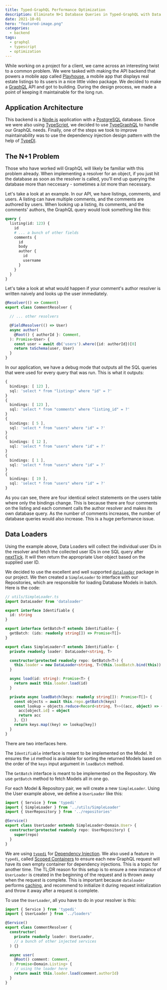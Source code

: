 ```yaml
---
title: Typed-GraphQL Performance Optimization
description: Eliminate N+1 Database Queries in Typed-GraphQL with Data Loader.
date: 2021-10-01
hero: "featured-image.png"
categories:
  - backend
tags:
  - graphql
  - typescript
  - optimization
---
```


While working on a project for a client, we came across an interesting twist to a common problem. We were tasked with making the API backend that powers a mobile app called [Playhouse](https://www.playhouse.so/), a mobile app that displays real estate listings to its users in a nice little video package. We decided to make a [GraphQL](https://graphql.org/) API and got to building. During the design process, we made a point of keeping it maintainable for the long run.

## Application Architecture

This backend is a [Node.js](https://nodejs.org/en/) application with a [PostgreSQL](https://www.postgresql.org/) database. Since we were also using [TypeScript](https://www.typescriptlang.org/), we decided to use [TypeGraphQL](https://typegraphql.com/) to handle our GraphQL needs. Finally, one of the steps we took to improve maintainability was to use the dependency injection design pattern with the help of [TypeDI](https://github.com/typestack/typedi).

## The N+1 Problem

Those who have worked will GraphQL will likely be familiar with this problem already. When implementing a resolver for an object, if you just hit the database as soon as the resolver is called, you'll end up querying the database more than neccesary - sometimes a *lot* more than necessary.

Let's take a look at an example. In our API, we have listings, comments, and users. A listing can have multiple comments, and the comments are authored by users. When looking up a listing, its comments, and the comments' authors, the GraphQL query would look something like this:

```graphql
query {
  listing(id: 123) {
    id
    # ... a bunch of other fields
    comments {
      id
      body
      author {
        id
        username
      }
    }
  }
}
```

Let's take a look at what would happen if your comment's author resolver is written naively and looks up the user immediately.

```typescript
@Resolver(() => Comment)
export class CommentResolver {

  // ... other resolvers

  @FieldResolver(() => User)
  async author(
    @Root() { authorId }: Comment,
  ): Promise<User> {
    const user = await db('users').where({id: authorId})[0]
    return toSchema(user, User)
  }
}
```

In our application, we have a debug mode that outputs all the SQL queries that were used for every query that was run. This is what it outputs:

```typescript
{
  bindings: [ 123 ],
  sql: 'select * from "listings" where "id" = ?'
}
{
  bindings: [ 123 ],
  sql: 'select * from "comments" where "listing_id" = ?'
}
{
  bindings: [ 5 ],
  sql: 'select * from "users" where "id" = ?'
}
{
  bindings: [ 12 ],
  sql: 'select * from "users" where "id" = ?'
}
{
  bindings: [ 1 ],
  sql: 'select * from "users" where "id" = ?'
}
{
  bindings: [ 19 ],
  sql: 'select * from "users" where "id" = ?'
}
```

As you can see, there are four identical select statements on the users table where only the bindings change. This is because there are four comments on the listing and each comment calls the author resolver and makes its own database query. As the number of comments increases, the number of database queries would also increase. This is a huge performance issue.

## Data Loaders

Using the example above, Data Loaders will collect the individual user IDs in the resolver and fetch the collected user IDs in one SQL query after [nextTick](https://nodejs.org/en/docs/guides/event-loop-timers-and-nexttick/). It will then return the appropriate User object based on the supplied user ID.

We decided to use the excellent and well supported [`dataloader`](https://github.com/graphql/dataloader) package in our project. We then created a `SimpleLoader` to interface with our Repositories, which are responsible for loading Database Models in batch. Here is the code:

```typescript
// utils/SimpleLoader.ts
import DataLoader from 'dataloader'

export interface Identifiable {
  id: string
}

export interface GetBatch<T extends Identifiable> {
  getBatch: (ids: readonly string[]) => Promise<T[]>
}

export class SimpleLoader<T extends Identifiable> {
  private readonly loader: DataLoader<string, T>

  constructor(protected readonly repo: GetBatch<T>) {
    this.loader = new DataLoader<string, T>(this.loadBatch.bind(this))
  }

  async load(id: string): Promise<T> {
    return await this.loader.load(id)
  }

  private async loadBatch(keys: readonly string[]): Promise<T[]> {
    const objects = await this.repo.getBatch(keys)
    const lookup = objects.reduce<Record<string, T>>((acc, object) => {
      acc[object.id] = object
      return acc
    }, {})
    return keys.map((key) => lookup[key])
  }
}
```

There are two interfaces here. 

The `Identifiable` interface is meant to be implemented on the Model. It ensures the `id` method is available for sorting the returned Models based on the order of the `keys` input argument in `loadBatch` method.

The `GetBatch` interface is meant to be implemented on the Repository. We use `getBatch` method to fetch Models all in one go.

For each Model & Repository pair, we will create a new `SimpleLoader`. Using the User example above, we define a `UserLoader` like this:

```typescript
import { Service } from 'typedi'
import { SimpleLoader } from '../utils/SimpleLoader'
import { UserRepository } from '../repositories'

@Service()
export class UserLoader extends SimpleLoader<Domain.User> {
  constructor(protected readonly repo: UserRepository) {
    super(repo)
  }
}
```

We are using [`typedi`](https://github.com/typestack/typedi) for [Dependency Injection](https://www.jamesshore.com/v2/blog/2006/dependency-injection-demystified). We also used a feature in `typedi`, called [Scoped Containers](https://docs.typestack.community/typedi/v/develop/#using-multiple-containers-and-scoped-containers) to ensure each new GraphQL request will have its own empty container for dependency injections. This is a topic for another time. The TL;DR reason for this setup is to ensure a new instance of `UserLoader` is created in the beginning of the request and is thrown away when the request is complete. This is important because `dataloader` performs [caching](https://github.com/graphql/dataloader#caching), and recommend to initialize it during request initialization and throw it away after a request is complete.

To use the `UserLoader`, all you have to do in your resolver is this:

```typescript
import { Service } from 'typedi'
import { UserLoader } from '../loaders'

@Service()
export class CommentResolver {
  constructor(
    private readonly loader: UserLoader,
    // a bunch of other injected services
  ) {}

  async user(
    @Root() comment: Comment,
  ): Promise<Domain.Listing> {
    // using the loader here
    return await this.loader.load(comment.authorId)
  }
}
```
